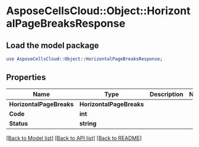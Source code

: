 # AsposeCellsCloud::Object::HorizontalPageBreaksResponse 

## Load the model package
```perl
use AsposeCellsCloud::Object::HorizontalPageBreaksResponse;
```

## Properties
Name | Type | Description | Notes
------------ | ------------- | ------------- | -------------
**HorizontalPageBreaks** | **HorizontalPageBreaks** |  |
**Code** | **int** |  |
**Status** | **string** |  |  

[[Back to Model list]](../README.md#documentation-for-models) [[Back to API list]](../README.md#documentation-for-api-endpoints) [[Back to README]](../README.md)

